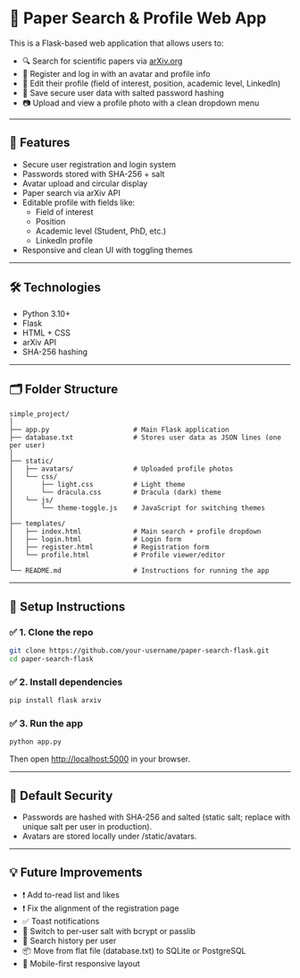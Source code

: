 # 🧠 Paper Search & Profile Web App

This is a Flask-based web application that allows users to:

- 🔍 Search for scientific papers via [arXiv.org](https://arxiv.org)
- 👤 Register and log in with an avatar and profile info
- 📝 Edit their profile (field of interest, position, academic level, LinkedIn)
- 🧾 Save secure user data with salted password hashing
- 📷 Upload and view a profile photo with a clean dropdown menu

---

## 🚀 Features

- Secure user registration and login system
- Passwords stored with SHA-256 + salt
- Avatar upload and circular display
- Paper search via arXiv API
- Editable profile with fields like:
  - Field of interest
  - Position
  - Academic level (Student, PhD, etc.)
  - LinkedIn profile
- Responsive and clean UI with toggling themes

---

## 🛠️ Technologies

- Python 3.10+
- Flask
- HTML + CSS
- arXiv API
- SHA-256 hashing

---

## 🗂️ Folder Structure
```
simple_project/
│
├── app.py                     # Main Flask application
├── database.txt               # Stores user data as JSON lines (one per user)
│
├── static/
│   ├── avatars/               # Uploaded profile photos
│   └── css/
│       ├── light.css          # Light theme
│       └── dracula.css        # Dracula (dark) theme
│   └── js/
│       └── theme-toggle.js    # JavaScript for switching themes
│
├── templates/
│   ├── index.html             # Main search + profile dropdown
│   ├── login.html             # Login form
│   ├── register.html          # Registration form
│   └── profile.html           # Profile viewer/editor
│
└── README.md                  # Instructions for running the app

```

---

## 🧪 Setup Instructions

### ✅ 1. Clone the repo

```bash
git clone https://github.com/your-username/paper-search-flask.git
cd paper-search-flask
```

### ✅ 2. Install dependencies
```bash
pip install flask arxiv
```

### ✅ 3. Run the app
```bash
python app.py
```

Then open [http://localhost:5000](http://localhost:5000) in your browser.

---

## 🔐 Default Security
- Passwords are hashed with SHA-256 and salted (static salt; replace with unique salt per user in production).
- Avatars are stored locally under /static/avatars.

---

## 💡 Future Improvements
- ❗ Add to-read list and likes
- ❗ Fix the alignment of the registration page
- ✅ Toast notifications
- 🔐 Switch to per-user salt with bcrypt or passlib
- 🧠 Search history per user
- 📦 Move from flat file (database.txt) to SQLite or PostgreSQL
- 📱 Mobile-first responsive layout
